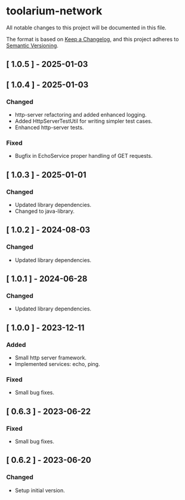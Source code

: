 # toolarium-network

All notable changes to this project will be documented in this file.

The format is based on [Keep a Changelog](https://keepachangelog.com/en/1.0.0/),
and this project adheres to [Semantic Versioning](https://semver.org/spec/v2.0.0.html).

## [ 1.0.5 ] - 2025-01-03

## [ 1.0.4 ] - 2025-01-03
### Changed
- http-server refactoring and added enhanced logging.
- Added HttpServerTestUtil for writing simpler test cases.
- Enhanced http-server tests.

### Fixed
- Bugfix in EchoService proper handling of GET requests.

## [ 1.0.3 ] - 2025-01-01
### Changed
- Updated library dependencies.
- Changed to java-library.

## [ 1.0.2 ] - 2024-08-03
### Changed
- Updated library dependencies.

## [ 1.0.1 ] - 2024-06-28
### Changed
- Updated library dependencies.

## [ 1.0.0 ] - 2023-12-11
### Added
- Small http server framework.
- Implemented services: echo, ping.

### Fixed
- Small bug fixes.

## [ 0.6.3 ] - 2023-06-22
### Fixed
- Small bug fixes.

## [ 0.6.2 ] - 2023-06-20
### Changed
- Setup initial version.
